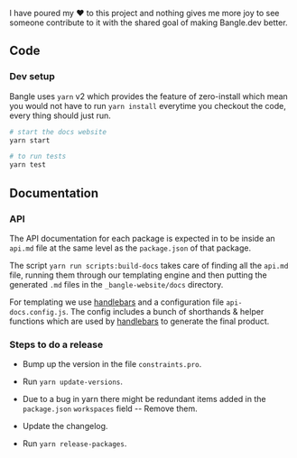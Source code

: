 I have poured my :heart: to this project and nothing gives me more joy to see someone contribute to it with the shared goal of making Bangle.dev better.

## Code

### Dev setup

Bangle uses `yarn` v2 which provides the feature of zero-install which mean you would not have to run `yarn install` everytime you checkout the code, every thing should just run.

```sh
# start the docs website
yarn start

# to run tests
yarn test
```

## Documentation

### API

The API documentation for each package is expected in to be inside an `api.md` file at the same level as the `package.json` of that package.

The script `yarn run scripts:build-docs` takes care of finding all the `api.md` file, running them through our templating engine and then putting the generated `.md` files in the `_bangle-website/docs` directory.

For templating we use [handlebars](https://handlebarsjs.com) and a configuration file `api-docs.config.js`. The config includes a bunch of shorthands & helper functions which are used by [handlebars](https://handlebarsjs.com) to generate the final product.

### Steps to do a release

- Bump up the version in the file `constraints.pro`.

- Run `yarn update-versions`.

- Due to a bug in yarn there might be redundant items added in the `package.json` `workspaces` field -- Remove them.

- Update the changelog.

- Run `yarn release-packages`.
